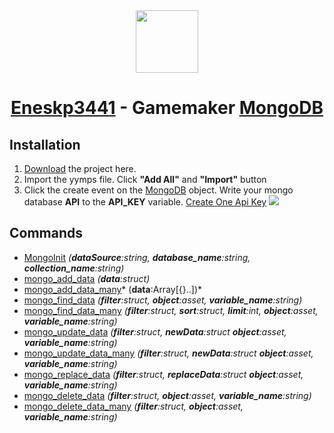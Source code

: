 <div align="center" style="text-align: center;">
<img src="https://avatars.githubusercontent.com/u/100702845?v=4" height="100">
<h1><a href="https://github.com/Eneskp3441">Eneskp3441</a> - Gamemaker <a href="https://www.mongodb.com">MongoDB</a></h1>
</div>

## Installation
1. [Download](https://github.com/Eneskp3441/GamemakerMongoDB/releases "Download") the project here.
1. Import the yymps file. Click **"Add All"** and **"Import"** button
1. Click the create event on the [MongoDB](https://www.mongodb.com "MongoDB") object. Write your mongo database **API** to the **API_KEY** variable. [Create One Api Key](https://docs.atlas.mongodb.com/tutorial/configure-api-access/organization/create-one-api-key/ "Create One Api Key")
![](https://i.hizliresim.com/7t64a0i.png)
## Commands
- [MongoInit](https://github.com/Eneskp3441/GamemakerMongoDB/tree/main/Categories/MongoInit "MongoInit") *(**dataSource**:string, **database_name**:string, **collection_name**:string)*
- [mongo_add_data](https://github.com/Eneskp3441/GamemakerMongoDB/tree/main/Categories/MongoAddData "mongo_add_data") *(**data**:struct)*
- [mongo_add_data_many](https://github.com/Eneskp3441/GamemakerMongoDB/tree/main/Categories/MongoAddDataMany "mongo_add_data_many")* (**data**:Array[{}..])*
- [mongo_find_data](https://github.com/Eneskp3441/GamemakerMongoDB/tree/main/Categories/MongoFindData "mongo_find_data") *(**filter**:struct, **object**:asset, **variable_name**:string)*
- [mongo_find_data_many](https://github.com/Eneskp3441/GamemakerMongoDB/tree/main/Categories/MongoFindDataMany "mongo_find_data_many") *(**filter**:struct, **sort**:struct, **limit**:int, **object**:asset, **variable_name**:string)*
- [mongo_update_data](https://github.com/Eneskp3441/GamemakerMongoDB/tree/main/Categories/MongoUpdateData "mongo_update_data") *(**filter**:struct, **newData**:struct **object**:asset, **variable_name**:string)*
- [mongo_update_data_many](https://github.com/Eneskp3441/GamemakerMongoDB/tree/main/Categories/MongoUpdateDataMany "mongo_update_data_many") *(**filter**:struct, **newData**:struct **object**:asset, **variable_name**:string)*
- [mongo_replace_data](https://github.com/Eneskp3441/GamemakerMongoDB/tree/main/Categories/MongoReplaceData "mongo_replace_data") *(**filter**:struct, **replaceData**:struct **object**:asset, **variable_name**:string)*
- [mongo_delete_data](https://github.com/Eneskp3441/GamemakerMongoDB/tree/main/Categories/MongoDeleteData) *(**filter**:struct, **object**:asset, **variable_name**:string)*
- [mongo_delete_data_many](https://github.com/Eneskp3441/GamemakerMongoDB/tree/main/Categories/MongoDeleteDataMany "mongo_delete_data_many") *(**filter**:struct, **object**:asset, **variable_name**:string)*
